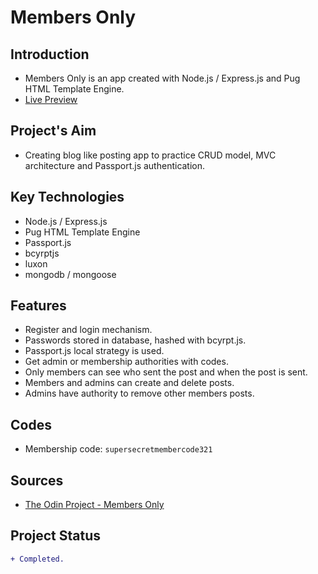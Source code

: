 # Members Only

## Introduction

- Members Only is an app created with Node.js / Express.js and Pug HTML Template Engine.
- [Live Preview](https://ikari-shirei-members-only.herokuapp.com/)

## Project's Aim

- Creating blog like posting app to practice CRUD model, MVC architecture and Passport.js authentication.

## Key Technologies

- Node.js / Express.js
- Pug HTML Template Engine
- Passport.js
- bcyrptjs
- luxon
- mongodb / mongoose

## Features

- Register and login mechanism.
- Passwords stored in database, hashed with bcyrpt.js.
- Passport.js local strategy is used.
- Get admin or membership authorities with codes.
- Only members can see who sent the post and when the post is sent.
- Members and admins can create and delete posts.
- Admins have authority to remove other members posts.

## Codes

- Membership code: `supersecretmembercode321`

## Sources

- [The Odin Project - Members Only](https://www.theodinproject.com/paths/full-stack-javascript/courses/nodejs/lessons/members-only)

## Project Status

```diff
+ Completed.
```
